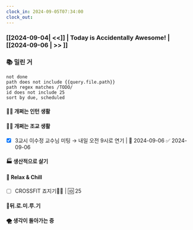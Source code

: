 ```yaml
---
clock_in: 2024-09-05T07:34:00
clock_out:
---
```

### [[2024-09-04| <<]] | **Today is Accidentally Awesome!** | [[2024-09-06 | >> ]]

### 📚 밀린 거
```tasks
not done 
path does not include {{query.file.path}}
path regex matches /TODO/
id does not include 25
sort by due, scheduled
```

#### 🤦‍♂️ 개쩌는 인턴 생활


#### 👨‍🏫 개쩌는 조교 생활
- [x] 3교시 이수정 교수님 미팅 $\to$ 내일 오전 9시로 연기 | 📅 2024-09-06 ✅ 2024-09-06

#### 🏭 생산적으로 살기

#### 🍻 Relax & Chill 
- [ ] CROSSFIT 죠지기🏋️‍♀️ | 🆔 25


#### 💨뒤.로.미.루.기

#### 🌪 생각이 돌아가는 중